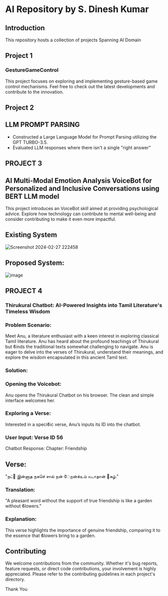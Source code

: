 # AI Repository by S. Dinesh Kumar

## Introduction

This repository hosts a collection of projects Spanning AI Domain

## Project 1

### GestureGameControl

This project focuses on exploring and implementing gesture-based game control mechanisms. Feel free to check out the latest developments and contribute to the innovation.

## Project 2
## LLM PROMPT PARSING
- Constructed a Large Language Model for Prompt Parsing utilizing the GPT TURBO-3.5. 
- Evaluated LLM responses where there isn't a single "right answer"

## PROJECT 3
 ##  AI Multi-Modal Emotion Analysis VoiceBot for Personalized and Inclusive Conversations using BERT LLM model

This project introduces an VoiceBot skill aimed at providing psychological advice. Explore how technology can contribute to mental well-being and consider contributing to make it even more impactful.

## Existing System
![Screenshot 2024-02-27 222458](https://github.com/SDineshKumar1304/AI/assets/125432987/7046c8fd-e644-4a54-9c4d-dfecfd6a8076)

## Proposed System:
![image](https://github.com/SDineshKumar1304/AI/assets/125432987/95473424-dd2b-4b10-a592-d2eefc55d72a)



## PROJECT 4
### Thirukural Chatbot: AI-Powered Insights into Tamil Literature's Timeless Wisdom

### Problem Scenario:
 Meet Anu, a literature enthusiast with a keen interest in exploring classical Tamil literature. Anu has heard about the profound teachings of Thirukural but ϐinds the traditional texts somewhat challenging to navigate. Anu is eager to delve into the verses of Thirukural, understand their meanings, and explore the wisdom encapsulated in this ancient Tamil text.

### Solution: 
### Opening the Voicebot:
Anu opens the Thirukural Chatbot on his browser. The clean and simple interface 
welcomes her. 
### Exploring a Verse:
Interested in a speciϐic verse, Anu’s inputs its ID into the chatbot.
### User Input: Verse ID 56
Chatbot Response:
Chapter: Friendship
## Verse:
"நட்௖ இன்னாத நகசெ் சால் நன் ேறன்க்உம் 
௳டாதான் ௖கழ்." 
### Translation: 
"A pleasant word without the support of true friendship is like a garden without 
ϐlowers."
### Explanation: 
This verse highlights the importance of genuine friendship, comparing it to the 
essence that ϐlowers bring to a garden.

## Contributing

We welcome contributions from the community. Whether it's bug reports, feature requests, or direct code contributions, your involvement is highly appreciated. Please refer to the contributing guidelines in each project's directory.

Thank You

